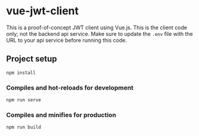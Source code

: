 # vue-jwt-client

This is a proof-of-concept JWT client using Vue.js.  This is the client code only; not the backend api service. Make sure to update the `.env` file with the URL to your api service before running this code.

## Project setup
```
npm install
```

### Compiles and hot-reloads for development
```
npm run serve
```

### Compiles and minifies for production
```
npm run build
```
